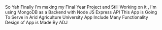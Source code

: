 So Yah Finally I'm making my Final Year Project and Still Working on it , I'm using MongoDB as a Backend with Node JS Express API
This App is Going To Serve in Arid Agriculture University
App Include Many Functionality
Design of App is Made By ADJ
